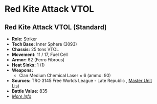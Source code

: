 # Red Kite Attack VTOL 

## Red Kite Attack VTOL (Standard) 

- **Role:** Striker 
- **Tech Base:** Inner Sphere (3093) 
- **Chassis:** 25 tons VTOL 
- **Movement:** 11 / 17, Fuel Cell 
- **Armor:** 62 (Ferro Fibrous) 
- **Heat Sinks:** 1 (1) 
- **Weapons:** 
  - Clan Medium Chemical Laser × 6 (ammo: 90) 
- **Sources:** TRO 3145 Free Worlds League - Late Republic , [Master Unit List](http://masterunitlist.info/Unit/Details/6488) 
- **Battle Value:** 835 
- [*More Info*](red_kite_attack_vtol/red_kite_attack_vtol_standard.md) 

